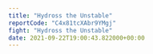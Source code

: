 ```yaml
---
title: "Hydross the Unstable"
reportCode: "C4x81tcXAbr9YMgj"
fight: "Hydross the Unstable"
date: 2021-09-22T19:00:43.822000+00:00
---
```

